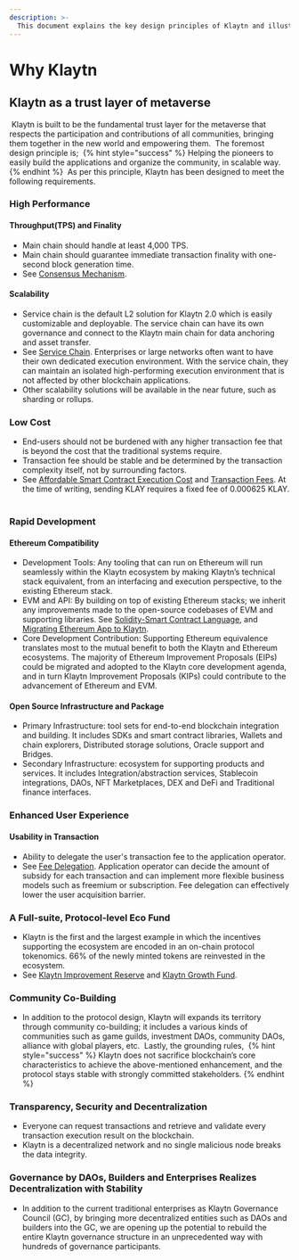 ```yaml
---
description: >-
  This document explains the key design principles of Klaytn and illustrates how Klaytn differentiates itself from others.
---
```


# Why Klaytn <a id="why-klaytn"></a>

## Klaytn as a trust layer of metaverse <a id="klaytn-as-a-trust-layer-of-metaverse"></a>
​ Klaytn is built to be the fundamental trust layer for the metaverse that respects the participation and contributions of all communities, bringing them together in the new world and empowering them. ​ The foremost design principle is; ​
{% hint style="success" %}
Helping the pioneers to easily build the applications and organize the community, in scalable way.
{% endhint %}
​ As per this principle, Klaytn has been designed to meet the following requirements. ​
### High Performance <a id="high-performance"></a>
#### Throughput(TPS) and Finality <a id="throughput-and-finality"></a>
- Main chain should handle at least 4,000 TPS.
- Main chain should guarantee immediate transaction finality with one-second block generation time.
- See [Consensus Mechanism](design/consensus-mechanism.md). ​
#### Scalability <a id="scalability"></a>
- Service chain is the default L2 solution for Klaytn 2.0 which is easily customizable and deployable. The service chain can have its own governance and connect to the Klaytn main chain for data anchoring and asset transfer.
- See [Service Chain](scaling-solutions.md#service-chain). Enterprises or large networks often want to have their own dedicated execution environment. With the service chain, they can maintain an isolated high-performing execution environment that is not affected by other blockchain applications.
- Other scalability solutions will be available in the near future, such as sharding or rollups. ​
### Low Cost  <a id="low-cost"></a>
- End-users should not be burdened with any higher transaction fee that is beyond the cost that the traditional systems require.
- Transaction fee should be stable and be determined by the transaction complexity itself, not by surrounding factors.
- See [Affordable Smart Contract Execution Cost](design/computation/klaytn-smart-contract.md#affordable-smart-contract-execution-cost) and [Transaction Fees](design/transaction-fees/transaction-fees.md). At the time of writing, sending KLAY requires a fixed fee of 0.000625 KLAY. ​
### Rapid Development <a id="rapid-development"></a>
#### Ethereum Compatibility <a id="ethereum-compatibility"></a>
- Development Tools: Any tooling that can run on Ethereum will run seamlessly within the Klaytn ecosystem by making Klaytn’s technical stack equivalent, from an interfacing and execution perspective, to the existing Ethereum stack.
- EVM and API: By building on top of existing Ethereum stacks; we inherit any improvements made to the open-source codebases of EVM and supporting libraries. See [Solidity-Smart Contract Language](../smart-contract/solidity-smart-contract-language.md), and [Migrating Ethereum App to Klaytn](../dapp/tutorials/migrating-ethereum-app-to-klaytn.md).
- Core Development Contribution: Supporting Ethereum equivalence translates most to the mutual benefit to both the Klaytn and Ethereum ecosystems. The majority of Ethereum Improvement Proposals (EIPs) could be migrated and adopted to the Klaytn core development agenda, and in turn Klaytn Improvement Proposals (KIPs) could contribute to the advancement of Ethereum and EVM. ​
#### Open Source Infrastructure and Package <a id="open-source-infrastructure-and-package"></a>
- Primary Infrastructure: tool sets for end-to-end blockchain integration and building. It includes SDKs and smart contract libraries, Wallets and chain explorers, Distributed storage solutions, Oracle support and Bridges.
- Secondary Infrastructure: ecosystem for supporting products and services. It includes Integration/abstraction services, Stablecoin integrations, DAOs, NFT Marketplaces, DEX and DeFi and Traditional finance interfaces. ​
### Enhanced User Experience <a id="enhanced-user-experience"></a>
#### Usability in Transaction <a id="usability-in-transaction"></a>
- Ability to delegate the user's transaction fee to the application operator.
- See [Fee Delegation](design/transactions/README.md#fee-delegation). Application operator can decide the amount of subsidy for each transaction and can implement more flexible business models such as freemium or subscription. Fee delegation can effectively lower the user acquisition barrier. ​ ​
### A Full-suite, Protocol-level Eco Fund <a id="contribution-reward"></a>
- Klaytn is the first and the largest example in which the incentives supporting the ecosystem are encoded in an on-chain protocol tokenomics. 66% of the newly minted tokens are reinvested in the ecosystem.
- See [Klaytn Improvement Reserve](design/token-economy.md#klaytn-improvement-reserve) and [Klaytn Growth Fund](design/token-economy.md#klaytn-growth-fund). ​ ​
### Community Co-Building <a id="community-co-building"></a>
- In addition to the protocol design, Klaytn will expands its territory through community co-building; it includes a various kinds of communities such as game guilds, investment DAOs, community DAOs, alliance with global players, etc. ​ Lastly, the grounding rules, ​
{% hint style="success" %}
Klaytn does not sacrifice blockchain’s core characteristics to achieve the above-mentioned enhancement, and the protocol stays stable with strongly committed stakeholders.
{% endhint %}

### Transparency, Security and Decentralization <a id="transparency-security-and-decentralization"></a>
- Everyone can request transactions and retrieve and validate every transaction execution result on the blockchain.
- Klaytn is a decentralized network and no single malicious node breaks the data integrity. ​
### Governance by DAOs, Builders and Enterprises Realizes Decentralization with Stability <a id="governance-by-trusted-entities"></a>
- In addition to the current traditional enterprises as Klaytn Governance Council (GC), by bringing more decentralized entities such as DAOs and builders into the GC, we are opening up the potential to rebuild the entire Klaytn governance structure in an unprecedented way with hundreds of governance participants.
